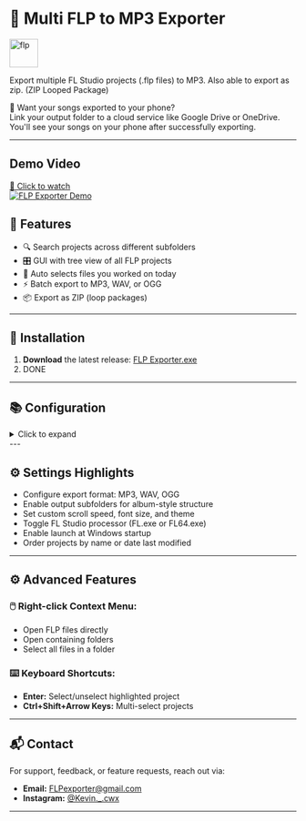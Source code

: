 # 🎵 Multi FLP to MP3 Exporter

<img src="https://www.image-line.com/static/assets/nav-logo-fruit.41db863.png" alt="flp" width="50"/>

Export multiple FL Studio projects (.flp files) to MP3. Also able to export as zip. (ZIP Looped Package)

📱 Want your songs exported to your phone?  
Link your output folder to a cloud service like Google Drive or OneDrive. You'll see your songs on your phone after successfully exporting.

---
## Demo Video
<a href="https://youtu.be/AM7cTDfg3m0" target="_blank">
  🎥 Click to watch<br>
  <img src="https://framerusercontent.com/images/KF4TvyZEb4xuaRINBYeLJPppDU.jpg" alt="FLP Exporter Demo" />
</a>


## 🧩 Features

- 🔍 Search projects across different subfolders
- 🎛️ GUI with tree view of all FLP projects
- 📅 Auto selects files you worked on today
- ⚡ Batch export to MP3, WAV, or OGG
- 📦 Export as ZIP (loop packages)

---

## 🚀 Installation

1. **Download** the latest release: [FLP Exporter.exe](https://github.com/Kevin-cwx/Multi-FLP-to-MP3-Exporter/raw/main/dist/Download/FLP%20Exporter.exe)  
2. DONE


---

## 📚 Configuration
<details>
<summary>Click to expand</summary>

<br>

1. Launch the app  
2. On first run:  
   - Set your **FLP folder**  
     - Where all your FLP files are stored. Add the top folder.  
   - Set **output folder**  
     - Where you want your songs to be exported to.  
   - Locate **FL Studio installation**  
     Example: `"C:\Program Files\Image-Line\FL Studio 21\"`  
3. Select projects from the left panel  
4. Click `Export` — your MP3s will be rendered to your output folder  

</details>
---

## ⚙️ Settings Highlights

- Configure export format: MP3, WAV, OGG
- Enable output subfolders for album-style structure
- Set custom scroll speed, font size, and theme
- Toggle FL Studio processor (FL.exe or FL64.exe)
- Enable launch at Windows startup
- Order projects by name or date last modified

---
## ⚙️ Advanced Features

### 🖱️ Right-click Context Menu:

- Open FLP files directly  
- Open containing folders  
- Select all files in a folder  

### ⌨️ Keyboard Shortcuts:

- **Enter:** Select/unselect highlighted project  
- **Ctrl+Shift+Arrow Keys:** Multi-select projects  


---
## 📬 Contact

For support, feedback, or feature requests, reach out via:

- **Email:** FLPexporter@gmail.com
- **Instagram:** [@Kevin._.cwx](https://www.instagram.com/Kevin._.cwx)

---
